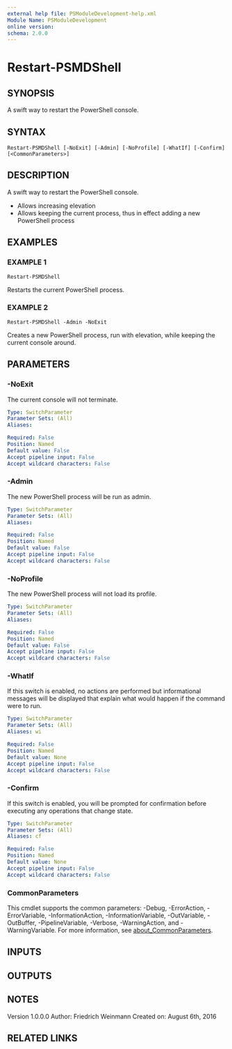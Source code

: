 ```yaml
---
external help file: PSModuleDevelopment-help.xml
Module Name: PSModuleDevelopment
online version:
schema: 2.0.0
---
```


# Restart-PSMDShell

## SYNOPSIS
A swift way to restart the PowerShell console.

## SYNTAX

```
Restart-PSMDShell [-NoExit] [-Admin] [-NoProfile] [-WhatIf] [-Confirm] [<CommonParameters>]
```

## DESCRIPTION
A swift way to restart the PowerShell console.
- Allows increasing elevation
- Allows keeping the current process, thus in effect adding a new PowerShell process

## EXAMPLES

### EXAMPLE 1
```
Restart-PSMDShell
```

Restarts the current PowerShell process.

### EXAMPLE 2
```
Restart-PSMDShell -Admin -NoExit
```

Creates a new PowerShell process, run with elevation, while keeping the current console around.

## PARAMETERS

### -NoExit
The current console will not terminate.

```yaml
Type: SwitchParameter
Parameter Sets: (All)
Aliases:

Required: False
Position: Named
Default value: False
Accept pipeline input: False
Accept wildcard characters: False
```

### -Admin
The new PowerShell process will be run as admin.

```yaml
Type: SwitchParameter
Parameter Sets: (All)
Aliases:

Required: False
Position: Named
Default value: False
Accept pipeline input: False
Accept wildcard characters: False
```

### -NoProfile
The new PowerShell process will not load its profile.

```yaml
Type: SwitchParameter
Parameter Sets: (All)
Aliases:

Required: False
Position: Named
Default value: False
Accept pipeline input: False
Accept wildcard characters: False
```

### -WhatIf
If this switch is enabled, no actions are performed but informational messages will be displayed that explain what would happen if the command were to run.

```yaml
Type: SwitchParameter
Parameter Sets: (All)
Aliases: wi

Required: False
Position: Named
Default value: None
Accept pipeline input: False
Accept wildcard characters: False
```

### -Confirm
If this switch is enabled, you will be prompted for confirmation before executing any operations that change state.

```yaml
Type: SwitchParameter
Parameter Sets: (All)
Aliases: cf

Required: False
Position: Named
Default value: None
Accept pipeline input: False
Accept wildcard characters: False
```

### CommonParameters
This cmdlet supports the common parameters: -Debug, -ErrorAction, -ErrorVariable, -InformationAction, -InformationVariable, -OutVariable, -OutBuffer, -PipelineVariable, -Verbose, -WarningAction, and -WarningVariable. For more information, see [about_CommonParameters](http://go.microsoft.com/fwlink/?LinkID=113216).

## INPUTS

## OUTPUTS

## NOTES
Version 1.0.0.0
         Author: Friedrich Weinmann
         Created on: August 6th, 2016

## RELATED LINKS
